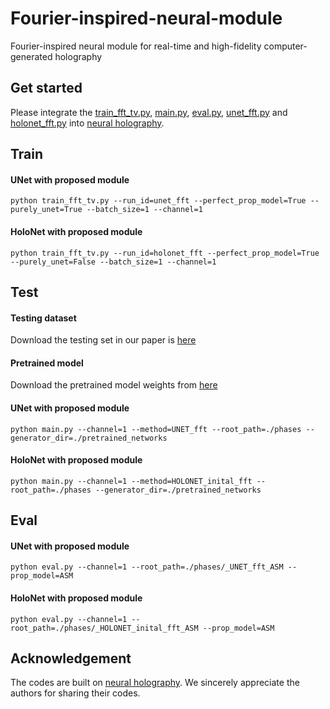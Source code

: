 # Fourier-inspired-neural-module
Fourier-inspired neural module for real-time and high-fidelity computer-generated holography

## Get started
Please integrate the [train_fft_tv.py](https://github.com/Zhenxing-Dong/Fourier-inspired-neural-module/blob/master/train_fft_tv.py), [main.py](https://github.com/Zhenxing-Dong/Fourier-inspired-neural-module/blob/master/main.py), [eval.py](https://github.com/Zhenxing-Dong/Fourier-inspired-neural-module/blob/master/eval.py), [unet_fft.py](https://github.com/Zhenxing-Dong/Fourier-inspired-neural-module/blob/master/unet_fft.py) and [holonet_fft.py](https://github.com/Zhenxing-Dong/Fourier-inspired-neural-module/blob/master/holonet_fft.py) into [neural holography](https://github.com/computational-imaging/neural-holography).

## Train
#### UNet with proposed module
    python train_fft_tv.py --run_id=unet_fft --perfect_prop_model=True --purely_unet=True --batch_size=1 --channel=1 
#### HoloNet with proposed module
    python train_fft_tv.py --run_id=holonet_fft --perfect_prop_model=True --purely_unet=False --batch_size=1 --channel=1 
    
## Test

#### Testing dataset
Download the testing set in our paper is [here](https://github.com/Zhenxing-Dong/Fourier-inspired-neural-module/tree/master/test_data)
#### Pretrained model
Download the pretrained model weights from [here](https://github.com/Zhenxing-Dong/Fourier-inspired-neural-module/tree/master/pretrained_network)

#### UNet with proposed module
    python main.py --channel=1 --method=UNET_fft --root_path=./phases --generator_dir=./pretrained_networks
#### HoloNet with proposed module   
    python main.py --channel=1 --method=HOLONET_inital_fft --root_path=./phases --generator_dir=./pretrained_networks

## Eval

#### UNet with proposed module
    python eval.py --channel=1 --root_path=./phases/_UNET_fft_ASM --prop_model=ASM
#### HoloNet with proposed module   
    python eval.py --channel=1 --root_path=./phases/_HOLONET_inital_fft_ASM --prop_model=ASM
 
## Acknowledgement
The codes are built on [neural holography](https://github.com/computational-imaging/neural-holography). We sincerely appreciate the authors for sharing their codes.
